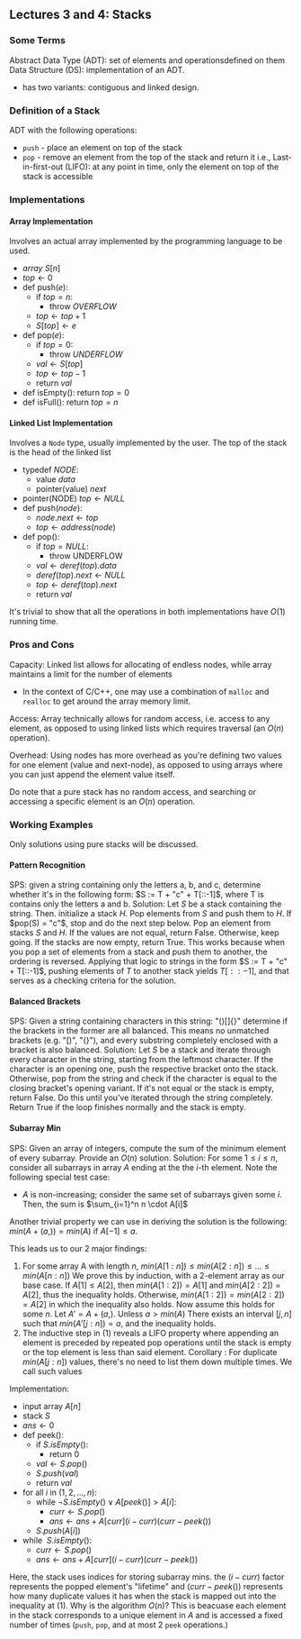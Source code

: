 ## Lectures 3 and 4: Stacks

### Some Terms
Abstract Data Type (ADT): set of elements and operationsdefined on them
Data Structure (DS): implementation of an ADT.
- has two variants: contiguous and linked design.

### Definition of a Stack
ADT with the following operations:
- `push` - place an element on top of the stack
- `pop` - remove an element from the top of the stack and return it
i.e., Last-in-first-out (LIFO): at any point in time, only the element on top of the stack is accessible

### Implementations
#### Array Implementation
Involves an actual array implemented by the programming language to be used. 
- $array\ S[n]$
- $top \leftarrow 0$
- def push($e$):
	-	if $top = n$:
		-	throw $OVERFLOW$
	-	$top \leftarrow top + 1$
	-	$S[top] \leftarrow e$
-	def pop($e$):
	-	if $top = 0$:
		-	throw $UNDERFLOW$
	-	$val \leftarrow S[top]$
	-	$top \leftarrow top - 1$
	-	return $val$
-	def isEmpty(): return $top = 0$
-	def isFull(): return $top = n$
#### Linked List Implementation
Involves a `Node` type, usually implemented by the user. The top of the stack is the head of the linked list
- typedef $NODE$:
	- value $data$
	- pointer(value) $next$
- pointer(NODE) $top \leftarrow NULL$
- def push($node$):
	- $node.next \leftarrow top$
	- $top \leftarrow address(node)$
- def pop():
	- if $top = NULL$:
		- throw UNDERFLOW
	- $val \leftarrow deref(top).data$
	- $deref(top).next \leftarrow NULL$
	- $top \leftarrow deref(top).next$
	- return $val$

It's trivial to show that all the operations in both implementations have $O(1)$ running time.

### Pros and Cons
Capacity: Linked list allows for allocating of endless nodes, while array maintains a limit for the number of elements
- In the context of C/C++, one may use a combination of `malloc` and `realloc` to get around the array memory limit.

Access: Array technically allows for random access, i.e. access to any element, as opposed to using linked lists which requires traversal (an $O(n)$ operation).

Overhead: Using nodes has more overhead as you're defining two values for one element (value and next-node), as opposed to using arrays where you can just append the element value itself.

Do note that a pure stack has no random access, and searching or accessing a specific element is an $O(n)$ operation.

### Working Examples
Only solutions using pure stacks will be discussed.
#### Pattern Recognition
SPS: given a string containing only the letters a, b, and c,  determine whether it's in the following form: $S := T + "c" + T[::-1]$, where T is contains only the letters a and b. 
Solution: Let $S$ be a stack containing the string. Then. initialize a stack $H$. Pop elements from $S$ and push them to $H$. If $pop(S) = "c"$, stop and do the next step below.
Pop an element from stacks $S$ and $H$. If the values are not equal, return False. Otherwise, keep going. If the stacks are now empty, return True.
This works because when you pop a set of elements from a stack and push them to another, the ordering is reversed. Applying that logic to strings in the form $S := T + "c" + T[::-1]$, pushing elements of $T$ to another stack yields $T[::-1]$, and that serves as a checking criteria for the solution.

#### Balanced Brackets
SPS: Given a string containing characters in this string: "()[]{}" determine if the brackets in the former are all balanced. This means no unmatched brackets (e.g. "[)", "(}"), and every substring completely enclosed with a bracket is also balanced.
Solution: Let $S$ be a stack and iterate through every character in the string, starting from the leftmost character. If the character is an opening one, push the respective bracket onto the stack. Otherwise, pop from the string and check if the character is equal to the closing bracket's opening variant. If it's not equal or the stack is empty, return False. Do this until you've iterated through the string completely. Return True if the loop finishes normally and the stack is empty.

#### Subarray Min
SPS: Given an array of integers, compute the sum of the minimum element of every subarray. Provide an $O(n)$ solution.
Solution: For some $1 \le i \le n$, consider all subarrays in array $A$ ending at the the $i$-th element. 
Note the following special test case:
- $A$ is non-increasing; consider the same set of subarrays given some $i$. Then, the sum is $\sum_{i=1}^n n \cdot A[i]$

Another trivial property we can use in deriving the solution is the following: $min(A + (a,)) = min(A)$ if $A[-1] \le a$.

This leads us to our 2 major findings: 
1. For some array A with length $n$, $min(A[1:n]) \le min(A[2:n]) \le ... \le min(A[n:n])$
We prove this by induction, with a 2-element array as our base case. If $A[1] \le A[2]$, then $min(A[1:2]) = A[1]$ and $min(A[2:2]) = A[2]$, thus the inequality holds. Otherwise, $min(A[1:2]) = min(A[2:2]) = A[2]$ in which the inequality also holds. Now assume this holds for some $n$. Let $A' = A + (a,)$. Unless $a > min(A)$ There exists an interval $[j,n]$ such that $min(A'[j:n]) = a$, and the inequality holds.
2. The inductive step in (1) reveals a LIFO property where appending an element is preceded by repeated pop operations until the stack is empty or the top element is less than said element.
Corollary : For duplicate $min(A[j:n])$ values, there's no need to list them down multiple times. We call such values

Implementation:
- input array $A[n]$
- stack $S$
- $ans \leftarrow 0$
- def peek():
	- if $S.isEmpty()$:
		- return $0$
	- $val \leftarrow S.pop()$
	- $S.push(val)$
	- return $val$
- for all $i$ in $(1, 2, ..., n)$:
	- while $¬S.isEmpty() \vee A[peek()] > A[i]$:
		- $curr \leftarrow S.pop()$
		- $ans \leftarrow ans + A[curr](i-curr)(curr-peek())$
	- $S.push(A[i])$
- while $~S.isEmpty()$:
	- $curr \leftarrow S.pop()$
	- $ans \leftarrow ans + A[curr](i-curr)(curr-peek())$

Here, the stack uses indices for storing subarray mins. the $(i-curr)$ factor represents the popped element's "lifetime" and $(curr-peek())$ represents how many duplicate values it has when the stack is mapped out into the inequality at (1).
Why is the algorithm $O(n)$? This is beacuase each element in the stack corresponds to a unique element in $A$ and is accessed a fixed number of times (`push`, `pop`, and at most 2 `peek` operations.)
